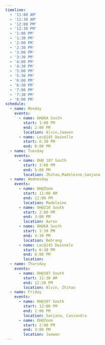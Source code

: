 ```yaml
---
timeline:
  - '11:00 AM'
  - '11:30 AM'
  - '12:00 PM'
  - '12:30 PM'
  - '1:00 PM'
  - '1:30 PM'
  - '2:00 PM'
  - '2:30 PM'
  - '3:00 PM'
  - '3:30 PM'
  - '4:00 PM'
  - '4:30 PM'
  - '5:00 PM'
  - '5:30 PM'
  - '6:00 PM'
  - '6:30 PM'
  - '7:00 PM'
  - '7:30 PM'
  - '8:00 PM'
schedule:
  - name: Monday
    events:
      - name: OH@6A South
        start: 1:00 PM
        end: 2:00 PM
        location: Alvin,Jaewon
      - name: Lec@145 Dwinelle
        start: 6:30 PM
        end: 8:00 PM
  - name: Tuesday
    events:
      - name: OH@ 107 South
        start: 3:00 PM
        end: 5:00 PM
        location: Zhihao,Madeleine,Sanjana
  - name: Wednesday
    events:
      - name: OH@Zoom
        start: 11:00 AM
        end: 12:00 PM
        location: Madeleine
      - name: OH@210 South
        start: 2:00 PM
        end: 3:00 PM
        location: Aaron
      - name: OH@6A South
        start: 3:30 PM
        end: 4:30 PM
        location: Behrang
      - name: Lec@145 Dwinnele
        start: 6:30 PM
        end: 8:00 PM
        location:
  - name: Thursday
    events:
      - name: OH@107 South
        start: 11:30 AM
        end: 12:30 PM
        location: Alvin, Zhihao
  - name: Friday
    events:
      - name: OH@107 South
        start: 12:00 PM
        end: 1:00 PM
        location: Sanjana, Cassandra
      - name: OH@Zoom
        start: 2:00 PM
        end: 3:00 PM
        location: Jaewon
---
```


